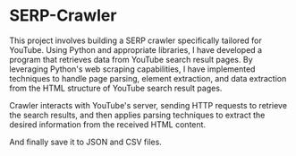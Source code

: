 # SERP-Crawler
This project involves building a SERP crawler specifically tailored for YouTube. Using Python and appropriate libraries, I have developed a program that retrieves data from YouTube search result pages.
By leveraging Python's web scraping capabilities, I have implemented techniques to handle page parsing, element extraction, and data extraction from the HTML structure of YouTube search result pages.

Crawler interacts with YouTube's server, sending HTTP requests to retrieve the search results, and then applies parsing techniques to extract the desired information from the received HTML content.

And finally save it to JSON and CSV files.
